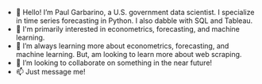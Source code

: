 - 👋 Hello! I’m Paul Garbarino, a U.S. government data scientist. I specialize in time series forecasting in Python. I also dabble with SQL and Tableau.
- 👀 I'm primarily interested in econometrics, forecasting, and machine learning.
- 🌱 I’m always learning more about econometrics, forecasting, and machine learning. But, am looking to learn more about web scraping.
- 💞️ I’m looking to collaborate on something in the near future!
- 📫 Just message me!
